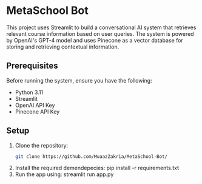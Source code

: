 # MetaSchool Bot

This project uses Streamlit to build a conversational AI system that retrieves relevant course information based on user queries. The system is powered by OpenAI's GPT-4 model and uses Pinecone as a vector database for storing and retrieving contextual information.

## Prerequisites

Before running the system, ensure you have the following:
- Python 3.11
- Streamlit
- OpenAI API Key
- Pinecone API Key

## Setup

1. Clone the repository:
   ```bash
   git clone https://github.com/MuaazZakria/MetaSchool-Bot/
2. Install the required demendepecies:
   pip install -r requirements.txt
3. Run the app using:
   streamlit run app.py

